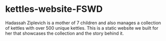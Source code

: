 # kettles-website-FSWD
Hadassah Ziplevich is a mother of 7 children and also manages a collection of kettles with over 500 unique kettles. This is a static website we built for her that showcases the collection and the story behind it.
